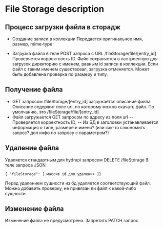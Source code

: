 # File Storage description

## Процесс загрузки файла в сторадж
- Создание записи в коллекции
Передается оригинальное имя, размер, mime-type.

- Загрузка файла в теле POST запроса с URL /fileStorage/file/[entry_id]
Проверяется корректность ID.
Файл сохраняется в настроенную для загрузок директорию с именем, равным id записи в коллекции.
Если файл с таким именем существовал, загрузка отменяется.
Может быть добавлена проверка по размеру и типу.

## Получение файла
- GET запросом /fileStorage/[entry_id] загружается описание файла
Описание содержит поле url, по которому можно скачать файл.
По умолчанию, это /fileStorage/file/[entry_id]
- Файл загружается GET запросом по адресу из поля url
-- Проверяется корректность ID;
-- Из БД в заголовки устанавливается информация о типе, размере и имени?
(или как-то сэкономить запрос? доп инфо по запросу с параметром?)

## Удаление файла
Удаляется стандартным для hydrapi запросом DELETE /fileStorage
В теле запроса JSON
```
{ "fileStorage": [ массив id для удаления ]}
```
Перед удалением сущности из бд удаляется соответствующий файл.
Можно добавить проверку, не привязан ли файл к какой-либо сущности.

## Изменение файла
Изменение файла не предусмотрено.
Запретить PATCH запрос.
